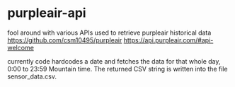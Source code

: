 # purpleair-api
fool around with various APIs used to retrieve purpleair historical data
https://github.com/csm10495/purpleair
https://api.purpleair.com/#api-welcome

currently code hardcodes a date and fetches the data for that whole day, 0:00 to 23:59 Mountain time. The returned CSV string is written into the file sensor_data.csv.


